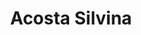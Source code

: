 ---
title: "Acosta Silvina"
url: /general-martin-miguel-de-guemes/acosta-silvina/
shop: comodidad
---